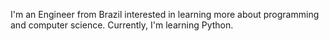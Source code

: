 I'm an Engineer from Brazil interested in learning more about programming and computer science. Currently, I'm learning Python.
